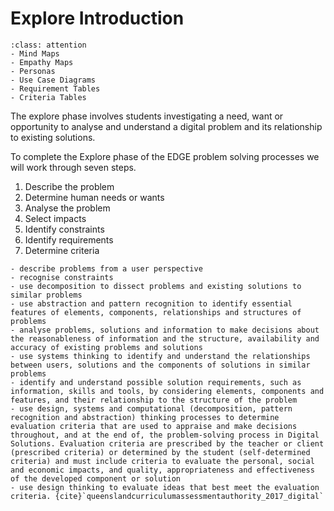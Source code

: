 # Explore Introduction
```{admonition} Tools used to complete the Explore phase:
:class: attention
- Mind Maps
- Empathy Maps
- Personas
- Use Case Diagrams
- Requirement Tables
- Criteria Tables
```

The explore phase involves students investigating a need, want or opportunity to analyse and understand a digital problem and its relationship to existing solutions.

To complete the Explore phase of the EDGE problem solving processes we will work through seven steps.
1. Describe the problem
2. Determine human needs or wants
3. Analyse the problem
4. Select impacts
5. Identify constraints
6. Identify requirements
7. Determine criteria

```{admonition} To explore the problem, students:
- describe problems from a user perspective
- recognise constraints
- use decomposition to dissect problems and existing solutions to similar problems
- use abstraction and pattern recognition to identify essential features of elements, components, relationships and structures of problems
- analyse problems, solutions and information to make decisions about the reasonableness of information and the structure, availability and accuracy of existing problems and solutions
- use systems thinking to identify and understand the relationships between users, solutions and the components of solutions in similar problems
- identify and understand possible solution requirements, such as information, skills and tools, by considering elements, components and features, and their relationship to the structure of the problem
- use design, systems and computational (decomposition, pattern recognition and abstraction) thinking processes to determine evaluation criteria that are used to appraise and make decisions throughout, and at the end of, the problem-solving process in Digital Solutions. Evaluation criteria are prescribed by the teacher or client (prescribed criteria) or determined by the student (self-determined criteria) and must include criteria to evaluate the personal, social and economic impacts, and quality, appropriateness and effectiveness of the developed component or solution
- use design thinking to evaluate ideas that best meet the evaluation criteria. {cite}`queenslandcurriculumassessmentauthority_2017_digital`
```

 

